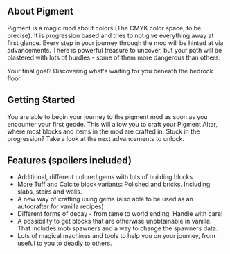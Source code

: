 ## About Pigment
Pigment is a magic mod about colors (The CMYK color space, to be precise).
It is progression based and tries to not give everything away at first glance.
Every step in your journey through the mod will be hinted at via advancements.
There is powerful treasure to uncover, but your path will be plastered with lots of hurdles - some of them more dangerous than others.

Your final goal? Discovering what's waiting for you beneath the bedrock floor.


## Getting Started
You are able to begin your journey to the pigment mod as soon as you encounter your first geode.
This will allow you to craft your Pigment Altar, where most blocks and items in the mod are crafted in.
Stuck in the progression? Take a look at the next advancements to unlock.

## Features  (spoilers included)
- Additional, different colored gems with lots of building blocks
- More Tuff and Calcite block variants: Polished and bricks. Including slabs, stairs and walls.
- A new way of crafting using gems (also able to be used as an autocrafter for vanilla recipes)
- Different forms of decay - from tame to world ending. Handle with care!
- A possibility to get blocks that are otherwise unobtainable in vanilla. That includes mob spawners and a way to change the spawners data.
- Lots of magical machines and tools to help you on your journey, from useful to you to deadly to others.
